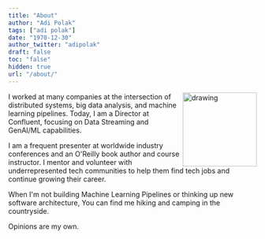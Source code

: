```yaml
---
title: "About"
author: "Adi Polak"
tags: ["adi polak"]
date: "1970-12-30"
author_twitter: "adipolak"
draft: false
toc: "false"
hidden: true
url: "/about/"
---
```



<img style="float: right;width:150px;" src="https://pbs.twimg.com/profile_images/1336592211149000704/dOTfYYHf_400x400.jpg;" alt="drawing">


I worked at many companies at the intersection of distributed systems, big data analysis, and machine learning pipelines. Today, I am a Director at Confluent, focusing on Data Streaming and GenAI/ML capabilities. 


I am a frequent presenter at worldwide industry conferences and an O'Reilly book author and course instructor.
I mentor and volunteer with underrepresented tech communities to help them find tech jobs and continue growing their career.

When I'm not building Machine Learning Pipelines or thinking up new software architecture,
You can find me hiking and camping in the countryside.


Opinions are my own.


